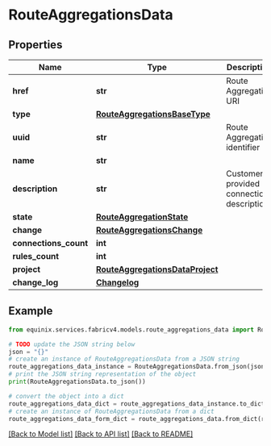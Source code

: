 # RouteAggregationsData


## Properties

Name | Type | Description | Notes
------------ | ------------- | ------------- | -------------
**href** | **str** | Route Aggregation URI | [optional] 
**type** | [**RouteAggregationsBaseType**](RouteAggregationsBaseType.md) |  | [optional] 
**uuid** | **str** | Route Aggregation identifier | [optional] 
**name** | **str** |  | [optional] 
**description** | **str** | Customer-provided connection description | [optional] 
**state** | [**RouteAggregationState**](RouteAggregationState.md) |  | [optional] 
**change** | [**RouteAggregationsChange**](RouteAggregationsChange.md) |  | [optional] 
**connections_count** | **int** |  | [optional] 
**rules_count** | **int** |  | [optional] 
**project** | [**RouteAggregationsDataProject**](RouteAggregationsDataProject.md) |  | [optional] 
**change_log** | [**Changelog**](Changelog.md) |  | [optional] 

## Example

```python
from equinix.services.fabricv4.models.route_aggregations_data import RouteAggregationsData

# TODO update the JSON string below
json = "{}"
# create an instance of RouteAggregationsData from a JSON string
route_aggregations_data_instance = RouteAggregationsData.from_json(json)
# print the JSON string representation of the object
print(RouteAggregationsData.to_json())

# convert the object into a dict
route_aggregations_data_dict = route_aggregations_data_instance.to_dict()
# create an instance of RouteAggregationsData from a dict
route_aggregations_data_form_dict = route_aggregations_data.from_dict(route_aggregations_data_dict)
```
[[Back to Model list]](../README.md#documentation-for-models) [[Back to API list]](../README.md#documentation-for-api-endpoints) [[Back to README]](../README.md)


